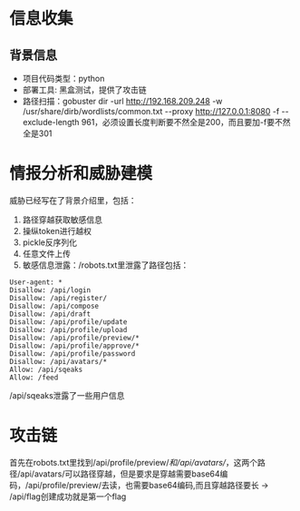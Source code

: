 # 信息收集
## 背景信息
- 项目代码类型：python
- 部署工具: 黑盒测试，提供了攻击链
- 路径扫描：gobuster dir -url http://192.168.209.248 -w /usr/share/dirb/wordlists/common.txt --proxy http://127.0.0.1:8080 -f --exclude-length 961，必须设置长度判断要不然全是200，而且要加-f要不然全是301
# 情报分析和威胁建模
威胁已经写在了背景介绍里，包括：
1. 路径穿越获取敏感信息
2. 操纵token进行越权
3. pickle反序列化
4. 任意文件上传
5. 敏感信息泄露：/robots.txt里泄露了路径包括：
```
User-agent: *
Disallow: /api/login
Disallow: /api/register/
Disallow: /api/compose
Disallow: /api/draft
Disallow: /api/profile/update
Disallow: /api/profile/upload
Disallow: /api/profile/preview/*
Disallow: /api/profile/approve/*
Disallow: /api/profile/password
Disallow: /api/avatars/*
Allow: /api/sqeaks
Allow: /feed
```
/api/sqeaks泄露了一些用户信息
# 攻击链
首先在robots.txt里找到/api/profile/preview/*和/api/avatars/*，这两个路径/api/avatars/可以路径穿越，但是要求是穿越需要base64编码，/api/profile/preview/去读，也需要base64编码,而且穿越路径要长 -> /api/flag创建成功就是第一个flag
